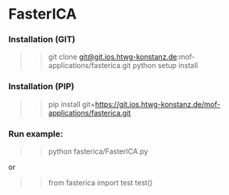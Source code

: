 # FasterICA


### Installation (GIT)
>> git clone git@git.ios.htwg-konstanz.de:mof-applications/fasterica.git
>> python setup install


### Installation (PIP)
>> pip install git+https://git.ios.htwg-konstanz.de/mof-applications/fasterica.git


### Run example:
>> python fasterica/FasterICA.py 

or

>> from fasterica import test
>> test()

